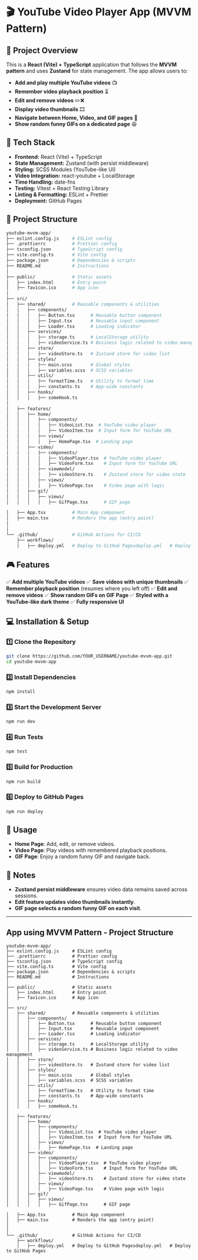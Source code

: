 # 🎬 YouTube Video Player App (MVVM Pattern)

## 📌 Project Overview
This is a **React (Vite) + TypeScript** application that follows the **MVVM pattern** and uses **Zustand** for state management. The app allows users to:
- **Add and play multiple YouTube videos** 📺
- **Remember video playback position** ⏳
- **Edit and remove videos** ✏️❌
- **Display video thumbnails** 🎞️
- **Navigate between Home, Video, and GIF pages** 🚀
- **Show random funny GIFs on a dedicated page** 😆

## 🚀 Tech Stack
- **Frontend:** React (Vite) + TypeScript
- **State Management:** Zustand (with persist middleware)
- **Styling:** SCSS Modules (YouTube-like UI)
- **Video Integration:** react-youtube + LocalStorage
- **Time Handling:** date-fns
- **Testing:** Vitest + React Testing Library
- **Linting & Formatting:** ESLint + Prettier
- **Deployment:** GitHub Pages

## 📂 Project Structure
```bash
youtube-mvvm-app/
├── eslint.config.js     # ESLint config
├── .prettierrc          # Prettier config
├── tsconfig.json        # TypeScript config
├── vite.config.ts       # Vite config
├── package.json         # Dependencies & scripts
├── README.md            # Instructions
│
├── public/              # Static assets
│   ├── index.html       # Entry point
│   ├── favicon.ico      # App icon
│
├── src/
│   ├── shared/          # Reusable components & utilities
│   │   ├── components/
│   │   │   ├── Button.tsx      # Reusable button component
│   │   │   ├── Input.tsx       # Reusable input component
│   │   │   ├── Loader.tsx      # Loading indicator
│   │   ├── services/
│   │   │   ├── storage.ts      # LocalStorage utility
│   │   │   ├── videoService.ts # Business logic related to video management
│   │   ├── store/
│   │   │   ├── videoStore.ts   # Zustand store for video list
│   │   ├── styles/
│   │   │   ├── main.scss       # Global styles
│   │   │   ├── variables.scss  # SCSS variables
│   │   ├── utils/
│   │   │   ├── formatTime.ts   # Utility to format time
│   │   │   ├── constants.ts    # App-wide constants
│   │   ├── hooks/
│   │   │   ├── someHook.ts   
│
│   ├── features/
│   │   ├── home/
│   │   │   ├── components/
│   │   │   │   ├── VideoList.tsx  # YouTube video player
│   │   │   │   ├── VideoItem.tsx  # Input form for YouTube URL
│   │   │   ├── views/
│   │   │   │   ├── HomePage.tsx  # Landing page
│   │   ├── video/
│   │   │   ├── components/
│   │   │   │   ├── VideoPlayer.tsx  # YouTube video player
│   │   │   │   ├── VideoForm.tsx    # Input form for YouTube URL
│   │   │   ├── viewmodel/
│   │   │   │   ├── videoStore.ts    # Zustand store for video state
│   │   │   ├── views/
│   │   │   │   ├── VideoPage.tsx    # Video page with logic
│   │   ├── gif/
│   │   │   ├── views/
│   │   │   │   ├── GifPage.tsx      # GIF page

│   ├── App.tsx          # Main App component
│   ├── main.tsx         # Renders the app (entry point)
│
│
└── .github/             # GitHub Actions for CI/CD
    ├── workflows/
    │   ├── deploy.yml   # Deploy to GitHub Pagesdeploy.yml   # Deploy to GitHub Pages
```

## 🎮 Features
✅ **Add multiple YouTube videos**
✅ **Save videos with unique thumbnails**
✅ **Remember playback position** (resumes where you left off)
✅ **Edit and remove videos**
✅ **Show random GIFs on GIF Page**
✅ **Styled with a YouTube-like dark theme**
✅ **Fully responsive UI**

## 💻 Installation & Setup
### 1️⃣ Clone the Repository
```sh
git clone https://github.com/YOUR_USERNAME/youtube-mvvm-app.git
cd youtube-mvvm-app
```

### 2️⃣ Install Dependencies
```sh
npm install
```

### 3️⃣ Start the Development Server
```sh
npm run dev
```

### 4️⃣ Run Tests
```sh
npm test
```

### 5️⃣ Build for Production
```sh
npm run build
```

### 6️⃣ Deploy to GitHub Pages
```sh
npm run deploy
```

## 📝 Usage
- **Home Page**: Add, edit, or remove videos.
- **Video Page**: Play videos with remembered playback positions.
- **GIF Page**: Enjoy a random funny GIF and navigate back.

## 📌 Notes
- **Zustand persist middleware** ensures video data remains saved across sessions.
- **Edit feature updates video thumbnails instantly**.
- **GIF page selects a random funny GIF on each visit**.

---


## App using MVVM Pattern - Project Structure

```plaintext
youtube-mvvm-app/
├── eslint.config.js     # ESLint config
├── .prettierrc          # Prettier config
├── tsconfig.json        # TypeScript config
├── vite.config.ts       # Vite config
├── package.json         # Dependencies & scripts
├── README.md            # Instructions
│
├── public/              # Static assets
│   ├── index.html       # Entry point
│   ├── favicon.ico      # App icon
│
├── src/
│   ├── shared/          # Reusable components & utilities
│   │   ├── components/
│   │   │   ├── Button.tsx      # Reusable button component
│   │   │   ├── Input.tsx       # Reusable input component
│   │   │   ├── Loader.tsx      # Loading indicator
│   │   ├── services/
│   │   │   ├── storage.ts      # LocalStorage utility
│   │   │   ├── videoService.ts # Business logic related to video management
│   │   ├── store/
│   │   │   ├── videoStore.ts   # Zustand store for video list
│   │   ├── styles/
│   │   │   ├── main.scss       # Global styles
│   │   │   ├── variables.scss  # SCSS variables
│   │   ├── utils/
│   │   │   ├── formatTime.ts   # Utility to format time
│   │   │   ├── constants.ts    # App-wide constants
│   │   ├── hooks/
│   │   │   ├── someHook.ts   
│
│   ├── features/
│   │   ├── home/
│   │   │   ├── components/
│   │   │   │   ├── VideoList.tsx  # YouTube video player
│   │   │   │   ├── VideoItem.tsx  # Input form for YouTube URL
│   │   │   ├── views/
│   │   │   │   ├── HomePage.tsx  # Landing page
│   │   ├── video/
│   │   │   ├── components/
│   │   │   │   ├── VideoPlayer.tsx  # YouTube video player
│   │   │   │   ├── VideoForm.tsx    # Input form for YouTube URL
│   │   │   ├── viewmodel/
│   │   │   │   ├── videoStore.ts    # Zustand store for video state
│   │   │   ├── views/
│   │   │   │   ├── VideoPage.tsx    # Video page with logic
│   │   ├── gif/
│   │   │   ├── views/
│   │   │   │   ├── GifPage.tsx      # GIF page

│   ├── App.tsx          # Main App component
│   ├── main.tsx         # Renders the app (entry point)
│
│
└── .github/             # GitHub Actions for CI/CD
    ├── workflows/
    │   ├── deploy.yml   # Deploy to GitHub Pagesdeploy.yml   # Deploy to GitHub Pages